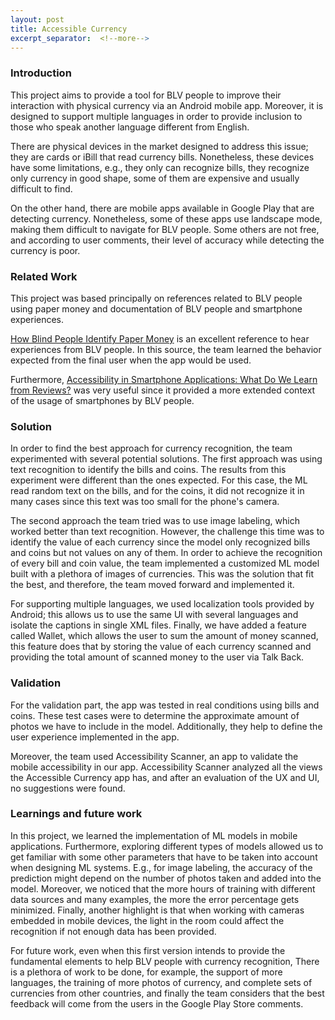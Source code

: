 ```yaml
---
layout: post
title: Accessible Currency
excerpt_separator:  <!--more-->
---
```


### Introduction

This project aims to provide a tool for BLV people to improve their interaction with physical currency via an Android mobile app. Moreover, it is designed to support multiple languages in order to provide inclusion to those who speak another language different from English. 

There are physical devices in the market designed to address this issue; they are cards or iBill that read currency bills. Nonetheless, these devices have some limitations, e.g., they only can recognize bills, they recognize only currency in good shape, some of them are expensive and usually difficult to find. 

On the other hand, there are mobile apps available in Google Play that are detecting currency. Nonetheless, some of these apps use landscape mode, making them difficult to navigate for BLV people. Some others are not free, and according to user comments, their level of accuracy while detecting the currency is poor.

### Related Work

This project was based principally on references related to BLV people using paper money and documentation of BLV people and smartphone experiences. 

[How Blind People Identify Paper Money](https://blindcoincollector.com/2019/02/18/how-blind-people-identify-paper-money/) is an excellent reference to hear experiences from BLV people. In this source, the team learned the behavior expected from the final user when the app would be used.

Furthermore, [Accessibility in Smartphone Applications: What Do We Learn from Reviews?](https://www.researchgate.net/profile/Asm-Anam-2/publication/262399684_Accessibility_in_smartphone_applications_What_do_we_learn_from_reviews/links/55ef112508ae0af8ee1b0a46/Accessibility-in-smartphone-applications-What-do-we-learn-from-reviews.pdf) was very useful since it provided a more extended context of the usage of smartphones by BLV people.

### Solution

In order to find the best approach for currency recognition, the team experimented with several potential solutions. The first approach was using text recognition to identify the bills and coins. The results from this experiment were different than the ones expected. For this case, the ML read random text on the bills, and for the coins, it did not recognize it in many cases since this text was too small for the phone's camera.

The second approach the team tried was to use image labeling, which worked better than text recognition. However, the challenge this time was to identify the value of each currency since the model only recognized bills and coins but not values on any of them. In order to achieve the recognition of every bill and coin value, the team implemented a customized ML model built with a plethora of images of currencies. This was the solution that fit the best, and therefore, the team moved forward and implemented it.

For supporting multiple languages, we used localization tools provided by Android; this allows us to use the same UI with several languages and isolate the captions in single XML files.
Finally, we have added a feature called Wallet, which allows the user to sum the amount of money scanned, this feature does that by storing the value of each currency scanned and providing the total amount of scanned money to the user via Talk Back. 

### Validation

For the validation part, the app was tested in real conditions using bills and coins. These test cases were to determine the approximate amount of photos we have to include in the model. Additionally, they help to define the user experience implemented in the app.

Moreover, the team used Accessibility Scanner, an app to validate the mobile accessibility in our app. Accessibility Scanner analyzed all the views the Accessible Currency app has, and after an evaluation of the UX and UI, no suggestions were found.

### Learnings and future work

In this project, we learned the implementation of ML models in mobile applications. Furthermore, exploring different types of models allowed us to get familiar with some other parameters that have to be taken into account when designing ML systems. E.g., for image labeling, the accuracy of the prediction might depend on the number of photos taken and added into the model. Moreover, we noticed that the more hours of training with different data sources and many examples, the more the error percentage gets minimized. Finally, another highlight is that when working with cameras embedded in mobile devices, the light in the room could affect the recognition if not enough data has been provided. 

For future work, even when this first version intends to provide the fundamental elements to help BLV people with currency recognition, There is a plethora of work to be done, for example, the support of more languages, the training of more photos of currency, and complete sets of currencies from other countries, and finally the team considers that the best feedback will come from the users in the Google Play Store comments.


